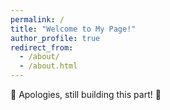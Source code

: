 ```yaml
---
permalink: /
title: "Welcome to My Page!"
author_profile: true
redirect_from: 
  - /about/
  - /about.html
---
```


🚧 Apologies, still building this part! 🚧
